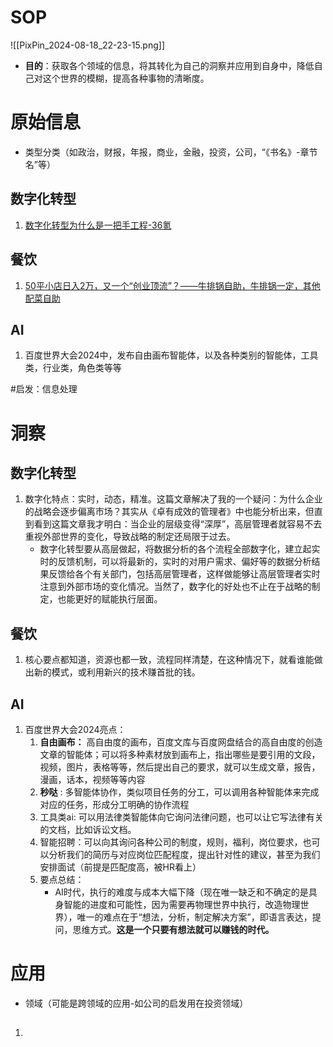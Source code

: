 # SOP

![[PixPin_2024-08-18_22-23-15.png]]

- **目的**：获取各个领域的信息，将其转化为自己的洞察并应用到自身中，降低自己对这个世界的模糊，提高各种事物的清晰度。

# 原始信息

- 类型分类（如政治，财报，年报，商业，金融，投资，公司，“《书名》-章节名”等）
## 数字化转型

1. [数字化转型为什么是一把手工程-36氪](https://www.36kr.com/p/3026987370407433) 

## 餐饮

1. [50平小店日入2万，又一个“创业顶流”？——牛排锅自助，牛排锅一定，其他配菜自助](https://www.huxiu.com/article/3667832.html) 

## AI

1. 百度世界大会2024中，发布自由画布智能体，以及各种类别的智能体，工具类，行业类，角色类等等

#启发：信息处理
# 洞察
## 数字化转型

1. 数字化特点：实时，动态，精准。这篇文章解决了我的一个疑问：为什么企业的战略会逐步偏离市场？其实从《卓有成效的管理者》中也能分析出来，但直到看到这篇文章我才明白：当企业的层级变得“深厚”，高层管理者就容易不去重视外部世界的变化，导致战略的制定还局限于过去。
	- 数字化转型要从高层做起，将数据分析的各个流程全部数字化，建立起实时的反馈机制，可以将最新的，实时的对用户需求、偏好等的数据分析结果反馈给各个有关部门，包括高层管理者，这样做能够让高层管理者实时注意到外部市场的变化情况。当然了，数字化的好处也不止在于战略的制定，也能更好的赋能执行层面。

## 餐饮

1. 核心要点都知道，资源也都一致，流程同样清楚，在这种情况下，就看谁能做出新的模式，或利用新兴的技术赚首批的钱。

## AI

1. 百度世界大会2024亮点：
	1. **自由画布：** 高自由度的画布，百度文库与百度网盘结合的高自由度的创造文章的智能体；可以将多种素材放到画布上，指出哪些是要引用的文段，视频，图片，表格等等，然后提出自己的要求，就可以生成文章，报告，漫画，话本，视频等等内容
	2. **秒哒** : 多智能体协作，类似项目任务的分工，可以调用各种智能体来完成对应的任务，形成分工明确的协作流程
	3. 工具类ai: 可以用法律类智能体向它询问法律问题，也可以让它写法律有关的文档，比如诉讼文档。
	4. 智能招聘：可以向其询问各种公司的制度，规则，福利，岗位要求，也可以分析我们的简历与对应岗位匹配程度，提出针对性的建议，甚至为我们安排面试（前提是匹配度高，被HR看上）
	5. 要点总结：
		- AI时代，执行的难度与成本大幅下降（现在唯一缺乏和不确定的是具身智能的进度和可能性，因为需要再物理世界中执行，改造物理世界），唯一的难点在于“想法，分析，制定解决方案”，即语言表达，提问，思维方式。**这是一个只要有想法就可以赚钱的时代。** 

# 应用

- 领域（可能是跨领域的应用-如公司的启发用在投资领域）
## 

1. 

